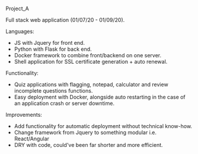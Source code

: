 Project_A

Full stack web application (01/07/20 - 01/09/20).

Languages:
  * JS with Jquery for front end.
  * Python with Flask for back end.
  * Docker framework to combine front/backend on one server.
  * Shell application for SSL certificate generation + auto renewal.
  
Functionality:
  * Quiz applications with flagging, notepad, calculator and review incomplete questions functions.
  * Easy deployment with Docker, alongside auto restarting in the case of an application crash or server downtime.
  
Improvements:
  * Add functionality for automatic deployment without technical know-how.
  * Change framework from Jquery to something modular i.e. React/Angular
  * DRY with code, could've been far shorter and more efficient.
  
